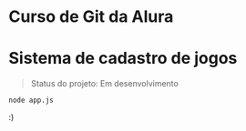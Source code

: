 <h1>Curso de Git da Alura</h1>
<h1>Sistema de cadastro de jogos</h1>

> Status do projeto: Em desenvolvimento

```
node app.js
```

:)
